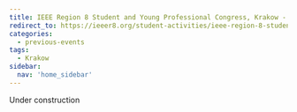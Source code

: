 ```yaml
---
title: IEEE Region 8 Student and Young Professional Congress, Krakow - August 2014
redirect_to: https://ieeer8.org/student-activities/ieee-region-8-student-and-young-professional-congress-syp-2014/
categories:
  - previous-events
tags:
  - Krakow
sidebar:
  nav: 'home_sidebar'
---
```


Under construction
